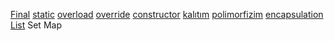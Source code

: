 [Final](src/main/java/com/fatura/database/CompanyDatabase.java)
[static](src/main/java/com/fatura/App.java)
[overload](src/main/java/com/fatura/database/CustomerDatabase.java)
[override](src/main/java/com/fatura/database/CustomerDatabase.java)
[constructor]()
[kalıtım]()
[polimorfizim](src/main/java/com/fatura/database/Database.java)
[encapsulation](src/main/java/com/fatura/database/Database.java)
[List](src/main/java/com/fatura/database/Database.java)
Set
Map